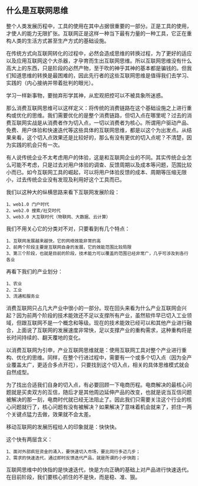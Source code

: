 
## 什么是互联网思维

整个人类发展历程中，工具的使用在其中占据很重要的一部分。正是工具的使用，才使人的能力无限扩张。互联网正是这样一种当下最有力量的一种工具，它正在重构人类的生活方式甚至生产方式的基础设施。

在传统方式向互联网转化的过程中，必然会造成思维的转换过程，为了更好的适应以及应用互联网这个大杀器，才孕育而生出互联网思维。所以互联网思维没有什么高大上的东西，只是阶段的必然产物，至于吹的神乎其神的基本都是骗钱的。但我们知道思维的转换是最困难的，因此先行者的这些互联网思维是值得我们去学习、实践的（内心接纳并带着批判的眼光）。

学习一样新事物，要抛弃形学其神，从宏观把控可以不被具象所迷惑。

那么消费互联网思维可以这样定义：将传统的消费链路在这个基础设施之上进行重构或优化的思维。我们需要优化的是整个消费链路，但切入点在哪里呢？过去的消费互联网实战是从消费者作为切入点，一切以消费者为核心。所谓用户驱动产品、免费、用户体验和快速迭代等这些具体的互联网思维，都是以这个为出发点。从结果来看，这个切入点效果还是比较好的，那么有没有更优的切入点呢？不清楚，因为实践的机会只有一次。

有人说传统企业不太考虑用户的体验，这是和互联网企业的不同。其实传统企业怎么可能不考虑，只是过去对用户体验的调查、反馈周期以及成本等问题，范围比较小而已。如今互联网工具的崛起，可以将用户体验反馈的成本、周期等压缩无限小，过去传统企业没有发现及利用好这个工具而已。

我们以这种大的纵横思路来看下互联网发展阶段：

```
1、web1.0 门户时代
2、web2.0 搜索/社交时代
3、web3.0 大互联时代（物联网、大数据、云计算）
```

我们不用关心它的分类对不对，只要看到有几个特点：

```
1、互联网发展越来越快，它的网络效能非常的高
2、前两个阶段主要是互联网自身的发展，它的效能范围比较局限
3、第三个阶段，也就是目前的阶段，技术能力可以覆盖的范围已经非常广，几乎可涉及到各行各业
```

再看下我们的产业划分：

```
1、农业
2、工业
3、流通和服务业
```

消费互联网只占几大产业中很小的一部分。现在回头来看为什么产业互联网会兴起？因为前两个阶段的技术能效还不足以支撑所有产业，虽然软件早已切入工业领域，但跟互联网不是一个概念和等级。现在的技术能效已经可以和其他产业进行融合，上面说了互联网的发展速度非常快，足以支撑产业的重构需求，这种重构将是长时间持续的、翻天覆地的变化。

以消费互联网为引申，产业互联网思维就是：使用互联网工具对整个产业进行重构、优化的思维。同样，在整个行进过程中，需要有一个或多个切入点（因为全产业覆盖太广，更适合多点开花），只要找到这个切入点，相关的具体思维模式就会自然成型。

为了找出合适我们自身的切入点，有必要回顾一下电商历程。电商解决的最核心问题就是买卖双方的互信，随后才是其他周边延伸产品的改变，也就是说当互信问题被解决的那一刻，电商时代就已经无法阻止了。因此我们只需要关注这个行业的核心问题就行了，核心问题有没有被解决？如果解决了意味着机会就来了，抓住一两个关键点猛力去做，效果就不会太差。

移动互联网的发展历程给人的印象就是：快快快。

这个快有两层含义：

```
1、面对外部疯狂资金的涌入，要快速切入市场，要比同行多迈几步；
2、需求的快速迭代，通过即时反馈迭代产品，就是所谓的小步快跑；
```

互联网思维中的快指的是快速迭代，快是方向正确的基础上对产品进行快速迭代。在目前阶段，我们要核心抓住的不是快，而是稳、准、狠。
